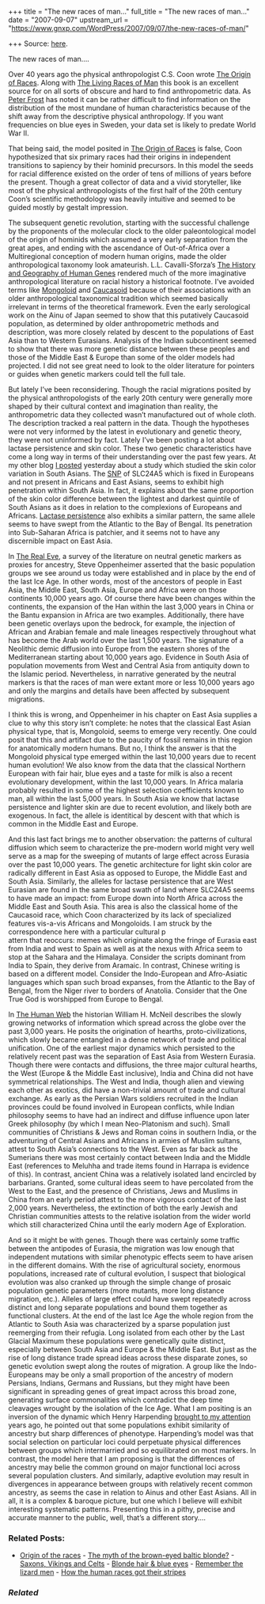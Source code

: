 +++
title = "The new races of man…"
full_title = "The new races of man…"
date = "2007-09-07"
upstream_url = "https://www.gnxp.com/WordPress/2007/09/07/the-new-races-of-man/"

+++
Source: [here](https://www.gnxp.com/WordPress/2007/09/07/the-new-races-of-man/).

The new races of man….

Over 40 years ago the physical anthropologist C.S. Coon wrote [The Origin of Races](https://www.amazon.com/exec/obidos/ASIN/0394301420/geneexpressio-20). Along with [The Living Races of Man](https://www.amazon.com/exec/obidos/ASIN/0394433726//geneexpressio-20) this book is an excellent source for on all sorts of obscure and hard to find anthropometric data. As [Peter Frost](https://www.evoandproud.blogspot.com/) has noted it can be rather difficult to find information on the distribution of the most mundane of human characteristics because of the shift away from the descriptive physical anthropology. If you want frequencies on blue eyes in Sweden, your data set is likely to predate World War II.

That being said, the model posited in [The Origin of Races](https://www.amazon.com/exec/obidos/ASIN/0394301420/geneexpressio-20) is false, Coon hypothesized that six primary races had their origins in independent transitions to sapiency by their hominid precursors. In this model the seeds for racial difference existed on the order of tens of millions of years before the present. Though a great collector of data and a vivid storyteller, like most of the physical anthropologists of the first half of the 20th century Coon’s scientific methodology was heavily intuitive and seemed to be guided mostly by gestalt impression.

The subsequent genetic revolution, starting with the successful challenge by the proponents of the molecular clock to the older paleontological model of the origin of hominids which assumed a very early separation from the great apes, and ending with the ascendance of Out-of-Africa over a Multiregional conception of modern human origins, made the older anthropological taxonomy look amateurish. L.L. Cavalli-Sforza’s [The History and Geography of Human Genes](https://www.amazon.com/exec/obidos/ASIN/0691029059/geneexpressio-20) rendered much of the more imaginative anthropological literature on racial history a historical footnote. I’ve avoided terms like [Mongoloid](https://en.wikipedia.org/wiki/Mongoloid) and [Caucasoid](https://en.wikipedia.org/wiki/Caucasian_race) because of their associations with an older anthropological taxonomical tradition which seemed basically irrelevant in terms of the theoretical framework. Even the early serological work on the Ainu of Japan seemed to show that this putatively Caucasoid population, as determined by older anthropometric methods and description, was more closely related by descent to the populations of East Asia than to Western Eurasians. Analysis of the Indian subcontinent seemed to show that there was more genetic distance between these peoples and those of the Middle East & Europe than some of the older models had projected. I did not see great need to look to the older literature for pointers or guides when genetic markers could tell the full tale.

But lately I’ve been reconsidering. Though the racial migrations posited by the physical anthropologists of the early 20th century were generally more shaped by their cultural context and imagination than reality, the anthropometric data they collected wasn’t manufactured out of whole cloth. The description tracked a real pattern in the data. Though the hypotheses were not very informed by the latest in evolutionary and genetic theory, they were not uninformed by fact. Lately I’ve been posting a lot about lactase persistence and skin color. These two genetic characteristics have come a long way in terms of their understanding over the past few years. At my other blog [I posted](http://scienceblogs.com/gnxp/2007/09/why_brown_people_are_different.php) yesterday about a study which studied the skin color variation in South Asians. The [SNP](http://www.ncbi.nlm.nih.gov/SNP/snp_ref.cgi?rs=1426654) of SLC24A5 which is fixed in Europeans and not present in Africans and East Asians, seems to exhibit high penetration within South Asia. In fact, it explains about the same proportion of the skin color difference between the lightest and darkest quintile of South Asians as it does in relation to the complexions of Europeans and Africans. [Lactase persistence](http://scienceblogs.com/gnxp/2007/08/lactase_persistance_in_eurasia.php) also exhibits a similar pattern, the same allele seems to have swept from the Atlantic to the Bay of Bengal. Its penetration into Sub-Saharan Africa is patchier, and it seems not to have any discernible impact on East Asia.

In [The Real Eve](https://www.amazon.com/exec/obidos/ASIN/0786713348/geneexpressio-20/), a survey of the literature on neutral genetic markers as proxies for ancestry, Steve Oppenheimer asserted that the basic population groups we see around us today were established and in place by the end of the last Ice Age. In other words, most of the ancestors of people in East Asia, the Middle East, South Asia, Europe and Africa were on those continents 10,000 years ago. Of course there have been changes within the continents, the expansion of the Han within the last 3,000 years in China or the Bantu expansion in Africa are two examples. Additionally, there have been genetic overlays upon the bedrock, for example, the injection of African and Arabian female and male lineages respectively throughout what has become the Arab world over the last 1,500 years. The signature of a Neolithic demic diffusion into Europe from the eastern shores of the Mediterranean starting about 10,000 years ago. Evidence in South Asia of population movements from West and Central Asia from antiquity down to the Islamic period. Nevertheless, in narrative generated by the neutral markers is that the races of man were extant more or less 10,000 years ago and only the margins and details have been affected by subsequent migrations.

I think this is wrong, and Oppenheimer in his chapter on East Asia supplies a clue to why this story isn’t complete: he notes that the classical East Asian physical type, that is, Mongoloid, seems to emerge very recently. One could posit that this and artifact due to the paucity of fossil remains in this region for anatomically modern humans. But no, I think the answer is that the Mongoloid physical type emerged within the last 10,000 years due to recent human evolution! We also know from the data that the classical Northern European with fair hair, blue eyes and a taste for milk is also a recent evolutionary development, within the last 10,000 years. In Africa malaria probably resulted in some of the highest selection coefficients known to man, all within the last 5,000 years. In South Asia we know that lactase persistence and lighter skin are due to recent evolution, and likely both are exogenous. In fact, the allele is identitical by descent with that which is common in the Middle East and Europe.

And this last fact brings me to another observation: the patterns of cultural diffusion which seem to characterize the pre-modern world might very well serve as a map for the sweeping of mutants of large effect across Eurasia over the past 10,000 years. The genetic architecture for light skin color are radically different in East Asia as opposed to Europe, the Middle East and South Asia. Similarly, the alleles for lactase persistence that are West Eurasian are found in the same broad swath of land where SLC24A5 seems to have made an impact: from Europe down into North Africa across the Middle East and South Asia. This area is also the classical home of the Caucasoid race, which Coon characterized by its lack of specialized features vis-a-vis Africans and Mongoloids. I am struck by the correspondence here with a particular cultural p  
attern that reoccurs: memes which originate along the fringe of Eurasia east from India and west to Spain as well as at the nexus with Africa seem to stop at the Sahara and the Himalaya. Consider the scripts dominant from India to Spain, they derive from Aramaic. In contrast, Chinese writing is based on a different model. Consider the Indo-European and Afro-Asiatic languages which span such broad expanses, from the Atlantic to the Bay of Bengal, from the Niger river to borders of Anatolia. Consider that the One True God is worshipped from Europe to Bengal.

In [The Human Web](https://www.amazon.com/exec/obidos/ASIN/039305179X/geneexpressio-20/) the historian William H. McNeil describes the slowly growing networks of information which spread across the globe over the past 3,000 years. He posits the origination of hearths, proto-civilizations, which slowly became entangled in a dense network of trade and political unification. One of the earliest major dynamics which persisted to the relatively recent past was the separation of East Asia from Western Eurasia. Though there were contacts and diffusions, the three major cultural hearths, the West (Europe & the Middle East inclusive), India and China did not have symmetrical relationships. The West and India, though alien and viewing each other as exotics, did have a non-trivial amount of trade and cultural exchange. As early as the Persian Wars soldiers recruited in the Indian provinces could be found involved in European conflicts, while Indian philosophy seems to have had an indirect and diffuse influence upon later Greek philosophy (by which I mean Neo-Platonism and such). Small communities of Christians & Jews and Roman coins in southern India, or the adventuring of Central Asians and Africans in armies of Muslim sultans, attest to South Asia’s connections to the West. Even as far back as the Sumerians there was most certainly contact between India and the Middle East (references to Meluhha and trade items found in Harrapa is evidence of this). In contrast, ancient China was a relatively isolated land encircled by barbarians. Granted, some cultural ideas seem to have percolated from the West to the East, and the presence of Christians, Jews and Muslims in China from an early period attest to the more vigorous contact of the last 2,000 years. Nevertheless, the extinction of both the early Jewish and Christian communities attests to the relative isolation from the wider world which still characterized China until the early modern Age of Exploration.

And so it might be with genes. Though there was certainly some traffic between the antipodes of Eurasia, the migration was low enough that independent mutations with similar phenotypic effects seem to have arisen in the different domains. With the rise of agricultural society, enormous populations, increased rate of cultural evolution, I suspect that biological evolution was also cranked up through the simple change of prosaic population genetic parameters (more mutants, more long distance migration, etc.). Alleles of large effect could have swept repeatedly across distinct and long separate populations and bound them together as functional clusters. At the end of the last Ice Age the whole region from the Atlantic to South Asia was characterized by a sparse population just reemerging from their refugia. Long isolated from each other by the Last Glacial Maximum these populations were genetically quite distinct, especially between South Asia and Europe & the Middle East. But just as the rise of long distance trade spread ideas across these disparate zones, so genetic evolution swept along the routes of migration. A group like the Indo-Europeans may be only a small proportion of the ancestry of modern Persians, Indians, Germans and Russians, but they might have been significant in spreading genes of great impact across this broad zone, generating surface commonalities which contradict the deep time cleavages wrought by the isolation of the Ice Age. What I am positing is an inversion of the dynamic which Henry Harpending [brought to my attention](https://www.gnxp.com/MT2/archives/000402.html) years ago, he pointed out that some populations exhibit similarity of ancestry but sharp differences of phenotype. Harpending’s model was that social selection on particular loci could perpetuate physical differences between groups which intermarried and so equilibrated on most markers. In contrast, the model here that I am proposing is that the differences of ancestry may belie the common ground on major functional loci across several population clusters. And similarly, adaptive evolution may result in divergences in appearance between groups with relatively recent common ancestry, as seems the case in relation to Ainus and other East Asians. All in all, it is a complex & baroque picture, but one which I believe will exhibit interesting systematic patterns. Presenting this in a pithy, precise and accurate manner to the public, well, that’s a different story….

### Related Posts:

- [Origin of the
  races](https://www.gnxp.com/WordPress/2007/09/08/origin-of-the-races/) - [The myth of the brown-eyed baltic
  blonde?](https://www.gnxp.com/WordPress/2005/05/02/the-myth-of-the-brown-eyed-baltic-blonde/) - [Saxons, Vikings and
  Celts](https://www.gnxp.com/WordPress/2006/10/28/saxons-vikings-and-celts/) - [Blonde hair & blue
  eyes](https://www.gnxp.com/WordPress/2006/03/18/blonde-hair-blue-eyes/) - [Remember the lizard
  men](https://www.gnxp.com/WordPress/2009/10/29/remember-the-lizard-men/) - [How the human races got their
  stripes](https://www.gnxp.com/WordPress/2007/09/27/how-the-human-races-got-their-stripes/)

### *Related*

[](https://www.addtoany.com/add_to/facebook?linkurl=https%3A%2F%2Fwww.gnxp.com%2FWordPress%2F2007%2F09%2F07%2Fthe-new-races-of-man%2F&linkname=The%20new%20races%20of%20man%E2%80%A6. "Facebook")[](https://www.addtoany.com/add_to/twitter?linkurl=https%3A%2F%2Fwww.gnxp.com%2FWordPress%2F2007%2F09%2F07%2Fthe-new-races-of-man%2F&linkname=The%20new%20races%20of%20man%E2%80%A6. "Twitter")[](https://www.addtoany.com/add_to/email?linkurl=https%3A%2F%2Fwww.gnxp.com%2FWordPress%2F2007%2F09%2F07%2Fthe-new-races-of-man%2F&linkname=The%20new%20races%20of%20man%E2%80%A6. "Email")[](https://www.addtoany.com/share)

